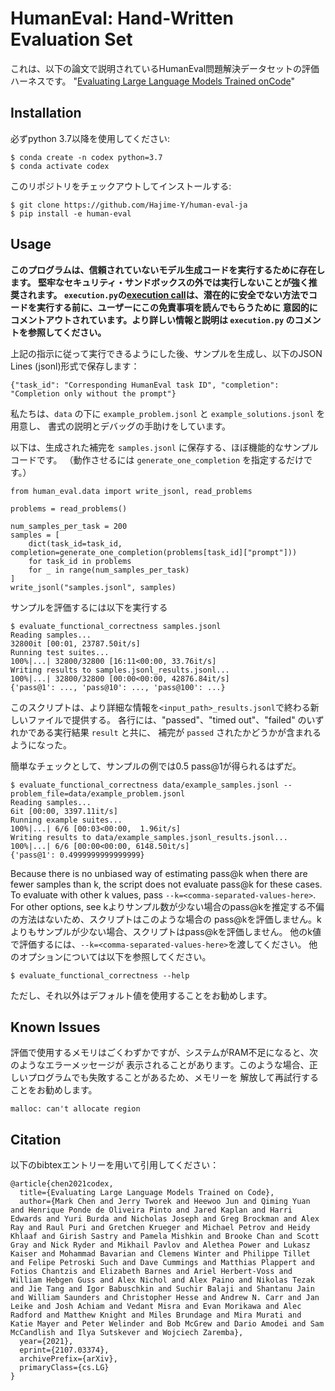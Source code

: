 # HumanEval: Hand-Written Evaluation Set 

これは、以下の論文で説明されているHumanEval問題解決データセットの評価ハーネスです。
"[Evaluating Large Language Models Trained onCode](https://arxiv.org/abs/2107.03374)"

## Installation

必ずpython 3.7以降を使用してください:
```
$ conda create -n codex python=3.7
$ conda activate codex
```

このリポジトリをチェックアウトしてインストールする:
```
$ git clone https://github.com/Hajime-Y/human-eval-ja
$ pip install -e human-eval
```

## Usage

**このプログラムは、信頼されていないモデル生成コードを実行するために存在します。
堅牢なセキュリティ・サンドボックスの外では実行しないことが強く推奨されます。 `execution.py`の[execution
call](https://github.com/Hajime-Y/human-eval-ja/blob/312c5e5532f0e0470bf47f77a6243e02a61da530/human_eval/execution.py#L48-L58)は、潜在的に安全でない方法でコードを実行する前に、ユーザーにこの免責事項を読んでもらうために
意図的にコメントアウトされています。より詳しい情報と説明は `execution.py` のコメントを参照してください。**

上記の指示に従って実行できるようにした後、サンプルを生成し、以下のJSON Lines (jsonl)形式で保存します：
```
{"task_id": "Corresponding HumanEval task ID", "completion": "Completion only without the prompt"}
```
私たちは、`data` の下に `example_problem.jsonl` と `example_solutions.jsonl` を用意し、
書式の説明とデバッグの手助けをしています。

以下は、生成された補完を `samples.jsonl` に保存する、ほぼ機能的なサンプルコードです。
（動作させるには `generate_one_completion` を指定するだけです。）
```
from human_eval.data import write_jsonl, read_problems

problems = read_problems()

num_samples_per_task = 200
samples = [
    dict(task_id=task_id, completion=generate_one_completion(problems[task_id]["prompt"]))
    for task_id in problems
    for _ in range(num_samples_per_task)
]
write_jsonl("samples.jsonl", samples)
```

サンプルを評価するには以下を実行する
```
$ evaluate_functional_correctness samples.jsonl
Reading samples...
32800it [00:01, 23787.50it/s]
Running test suites...
100%|...| 32800/32800 [16:11<00:00, 33.76it/s]
Writing results to samples.jsonl_results.jsonl...
100%|...| 32800/32800 [00:00<00:00, 42876.84it/s]
{'pass@1': ..., 'pass@10': ..., 'pass@100': ...}
```
このスクリプトは、より詳細な情報を`<input_path>_results.jsonl`で終わる新しいファイルで提供する。
各行には、"passed"、"timed out"、"failed" のいずれかである実行結果 `result` と共に、
補完が `passed` されたかどうかが含まれるようになった。

簡単なチェックとして、サンプルの例では0.5 pass@1が得られるはずだ。
```
$ evaluate_functional_correctness data/example_samples.jsonl --problem_file=data/example_problem.jsonl
Reading samples...
6it [00:00, 3397.11it/s]
Running example suites...
100%|...| 6/6 [00:03<00:00,  1.96it/s]
Writing results to data/example_samples.jsonl_results.jsonl...
100%|...| 6/6 [00:00<00:00, 6148.50it/s]
{'pass@1': 0.4999999999999999}
```

Because there is no unbiased way of estimating pass@k when there are fewer
samples than k, the script does not evaluate pass@k for these cases. To
evaluate with other k values, pass `--k=<comma-separated-values-here>`. For
other options, see
kよりサンプル数が少ない場合のpass@kを推定する不偏の方法はないため、スクリプトはこのような場合の
pass@kを評価しません。k よりもサンプルが少ない場合、スクリプトはpass@kを評価しません。
他のk値で評価するには、`--k=<comma-separated-values-here>`を渡してください。
他のオプションについては以下を参照してください。
```
$ evaluate_functional_correctness --help
```
ただし、それ以外はデフォルト値を使用することをお勧めします。

## Known Issues

評価で使用するメモリはごくわずかですが、システムがRAM不足になると、次のようなエラーメッセージが
表示されることがあります。このような場合、正しいプログラムでも失敗することがあるため、メモリーを
解放して再試行することをお勧めします。
```
malloc: can't allocate region
```

## Citation

以下のbibtexエントリーを用いて引用してください：

```
@article{chen2021codex,
  title={Evaluating Large Language Models Trained on Code},
  author={Mark Chen and Jerry Tworek and Heewoo Jun and Qiming Yuan and Henrique Ponde de Oliveira Pinto and Jared Kaplan and Harri Edwards and Yuri Burda and Nicholas Joseph and Greg Brockman and Alex Ray and Raul Puri and Gretchen Krueger and Michael Petrov and Heidy Khlaaf and Girish Sastry and Pamela Mishkin and Brooke Chan and Scott Gray and Nick Ryder and Mikhail Pavlov and Alethea Power and Lukasz Kaiser and Mohammad Bavarian and Clemens Winter and Philippe Tillet and Felipe Petroski Such and Dave Cummings and Matthias Plappert and Fotios Chantzis and Elizabeth Barnes and Ariel Herbert-Voss and William Hebgen Guss and Alex Nichol and Alex Paino and Nikolas Tezak and Jie Tang and Igor Babuschkin and Suchir Balaji and Shantanu Jain and William Saunders and Christopher Hesse and Andrew N. Carr and Jan Leike and Josh Achiam and Vedant Misra and Evan Morikawa and Alec Radford and Matthew Knight and Miles Brundage and Mira Murati and Katie Mayer and Peter Welinder and Bob McGrew and Dario Amodei and Sam McCandlish and Ilya Sutskever and Wojciech Zaremba},
  year={2021},
  eprint={2107.03374},
  archivePrefix={arXiv},
  primaryClass={cs.LG}
}
```
